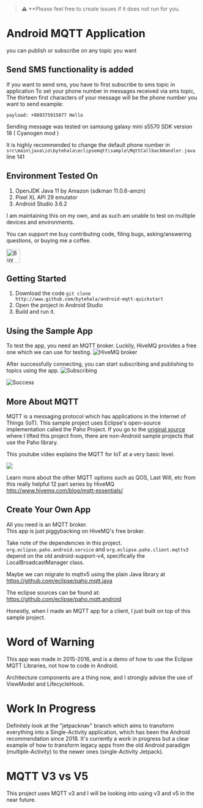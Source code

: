 > :warning: **Please feel free to create issues if it does not run for you.

# Android MQTT Application
you can publish or subscribe on any topic you want

## Send SMS functionality is added
If you want to send sms, you have to first subscribe to sms topic in application
To set your phone number in messages received via sms topic, The thirteen first characters of your message will be the phone number you want to send
example:
```message topic: sms
payload: +989375915077 Hello
```
Sending message was tested on samsung galaxy mini s5570 SDK version 18 ( Cyanogen mod )

It is highly recommended to change the default phone number in ```src\main\java\io\bytehala\eclipsemqtt\sample\MqttCallbackHandler.java``` line 141

## Environment Tested On
1. OpenJDK Java 11 by Amazon (sdkman 11.0.6-amzn)
2. Pixel XL API 29 emulator
3. Android Studio 3.6.2

I am maintaining this on my own, and as such am unable to test on multiple devices and environments.

You can support me buy contributing code, filing bugs, asking/answering questions, or buying me a coffee.

<a href='https://ko-fi.com/bytehala' target='_blank'>
  <img height='36' style='border:0px;height:36px;' src='https://az743702.vo.msecnd.net/cdn/kofi3.png?v=2' border='0' alt='Buy Me a Coffee at ko-fi.com' />
</a>

## Getting Started
1. Download the code `git clone http://www.github.com/bytehala/android-mqtt-quickstart`
2. Open the project in Android Studio
3. Build and run it.

## Using the Sample App
To test the app, you need an MQTT broker. Luckily, HiveMQ provides a free one which we can use for testing.
![HiveMQ broker](http://i.imgur.com/zStIVr4.png "MQTT Settings")

After successfully connecting, you can start subscribing and publishing to topics using the app.
![Subscribing](http://i.imgur.com/dPSryih.png "Subscribing")

![Success](http://i.imgur.com/gao1R0x.png "Success")

## More About MQTT
MQTT is a messaging protocol which has applications in the Internet of Things (IoT).
This sample project uses Eclipse's open-source implementation called the Paho Project.
If you go to the [original source](https://github.com/eclipse/paho.mqtt.java) where I lifted this project from, there are non-Android sample projects that use the Paho library.

This youtube video explains the MQTT for IoT at a very basic level.

[![](http://img.youtube.com/vi/1XzC3WqmiBs/0.jpg)](http://www.youtube.com/watch?v=1XzC3WqmiBs "Basics of MQTT IoT")

Learn more about the other MQTT options such as QOS, Last Will, etc from this really helpful 12 part series by HiveMQ
http://www.hivemq.com/blog/mqtt-essentials/

## Create Your Own App
All you need is an MQTT broker.  
This app is just piggybacking on HiveMQ's free broker.

Take note of the dependencies in this project.
`org.eclipse.paho.android.service` and `org.eclipse.paho.client.mqttv3` depend on the old android-support-v4, specifically the LocalBroadcastManager class.

Maybe we can migrate to mqttv5 using the plain Java library at https://github.com/eclipse/paho.mqtt.java

The eclipse sources can be found at:
https://github.com/eclipse/paho.mqtt.android

Honestly, when I made an MQTT app for a client, I just built on top of this sample project.

# Word of Warning
This app was made in 2015-2016, and is a demo of how to use the Eclipse MQTT Libraries, not how to code in Android.

Architecture components are a thing now, and I strongly advise the use of ViewModel and LifecycleHook.

# Work In Progress
Definitely look at the "jetpacknav" branch which aims to transform everything into a Single-Activity application, which has been the Android recommendation since 2018. It's currently a work in progress but a clear example of how to transform legacy apps from the old Android paradigm (multiple-Activity) to the newer ones (single-Activity Jetpack).

# MQTT V3 vs V5
This project uses MQTT v3 and I will be looking into using v3 and v5 in the near future.
